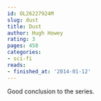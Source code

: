 ```yaml
---
id: OL26227924M
slug: dust
title: Dust
author: Hugh Howey
rating: 3
pages: 458
categories:
- sci-fi
reads:
- finished_at: '2014-01-12'
---
```

Good conclusion to the series.
